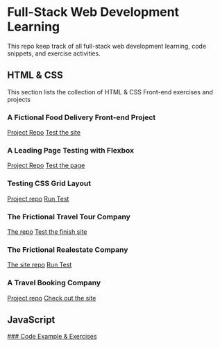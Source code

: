 # Full-Stack Web Development Learning
This repo keep track of all full-stack web development learning, code snippets, and exercise activities.

## HTML & CSS
This section lists the collection of HTML & CSS Front-end exercises and projects

### A Fictional Food Delivery Front-end Project
[Project Repo](https://github.com/monksedo/omnifood)
[Test the site](https://monksedo.github.io/omnifood/)

### A Leading Page Testing with Flexbox
[Project Repo](https://github.com/monksedo/landingpage-flexbox)
[Test the page](https://monksedo.github.io/landingpage-flexbox/)

### Testing CSS Grid Layout
[Project repo](https://github.com/monksedo/glory-of-newgrid)
[Run Test](https://monksedo.github.io/glory-of-newgrid/)

### The Frictional Travel Tour Company
[The repo](https://github.com/monksedo/natours)
[Test the finish site](https://monksedo.github.io/natours/)

### The Frictional Realestate Company
[The site repo](https://github.com/monksedo/nexter)
[Run Test](https://monksedo.github.io/nexter/)

### A Travel Booking Company
[Project repo](https://github.com/monksedo/trillo)
[Check out the site](https://monksedo.github.io/trillo/)

## JavaScript

[### Code Example & Exercises](https://monksedo.github.io/fullstackWebdev/)

### 


